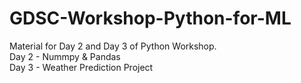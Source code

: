 # GDSC-Workshop-Python-for-ML
Material for Day 2 and Day 3 of Python Workshop. <br>
Day 2 - Nummpy & Pandas<br>
Day 3 - Weather Prediction Project<br>
